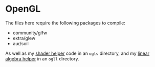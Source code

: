 OpenGL
======

The files here require the following packages to compile:

- community/glfw
- extra/glew
- aur/soil

As well as my [shader helper](https://github.com/fosskers/opengl-shaders)
code in an `ogls` directory, and my
[linear algebra helper](https://github.com/fosskers/opengl-linalg) in
an `ogll` directory.
